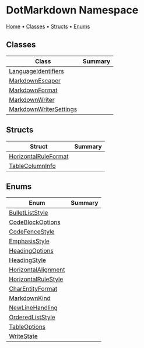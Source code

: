 <a name="_top"></a>

# DotMarkdown Namespace

[Home](../README.md#_top) &#x2022; [Classes](#classes) &#x2022; [Structs](#structs) &#x2022; [Enums](#enums)

## Classes

| Class | Summary |
| ----- | ------- |
| [LanguageIdentifiers](LanguageIdentifiers/README.md#_top) | |
| [MarkdownEscaper](MarkdownEscaper/README.md#_top) | |
| [MarkdownFormat](MarkdownFormat/README.md#_top) | |
| [MarkdownWriter](MarkdownWriter/README.md#_top) | |
| [MarkdownWriterSettings](MarkdownWriterSettings/README.md#_top) | |

## Structs

| Struct | Summary |
| ------ | ------- |
| [HorizontalRuleFormat](HorizontalRuleFormat/README.md#_top) | |
| [TableColumnInfo](TableColumnInfo/README.md#_top) | |

## Enums

| Enum | Summary |
| ---- | ------- |
| [BulletListStyle](BulletListStyle/README.md#_top) | |
| [CodeBlockOptions](CodeBlockOptions/README.md#_top) | |
| [CodeFenceStyle](CodeFenceStyle/README.md#_top) | |
| [EmphasisStyle](EmphasisStyle/README.md#_top) | |
| [HeadingOptions](HeadingOptions/README.md#_top) | |
| [HeadingStyle](HeadingStyle/README.md#_top) | |
| [HorizontalAlignment](HorizontalAlignment/README.md#_top) | |
| [HorizontalRuleStyle](HorizontalRuleStyle/README.md#_top) | |
| [CharEntityFormat](CharEntityFormat/README.md#_top) | |
| [MarkdownKind](MarkdownKind/README.md#_top) | |
| [NewLineHandling](NewLineHandling/README.md#_top) | |
| [OrderedListStyle](OrderedListStyle/README.md#_top) | |
| [TableOptions](TableOptions/README.md#_top) | |
| [WriteState](WriteState/README.md#_top) | |

